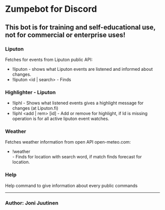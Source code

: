 # Zumpebot for Discord

## This bot is for training and self-educational use, not for commercial or enterprise uses!

### Liputon

Fetches for events from Liputon public API:
- !liputon - shows what Liputon events are listened and informed about changes.
- !liputon <id | search> - Finds 


### Highlighter - Liputon

- !liphl - Shows what listened events gives a highlight message for changes (at Liputon.fi)
- !liphl <add | rem> [id] - Add or remove for highlight, if Id is missing operation is for all active liputon event watches.


### Weather

Fetches weather information from open API open-meteo.com:
- !weather <search> - Finds for location with search word, if match finds forecast for location.


### Help

Help command to give information about every public commands

---

### Author: Joni Juutinen